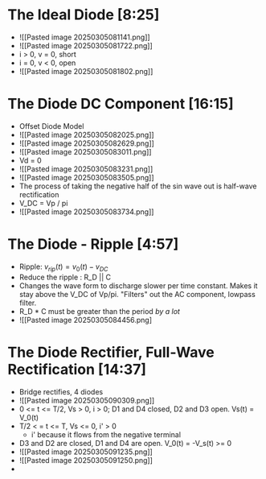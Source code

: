 # The Ideal Diode [8:25]
* ![[Pasted image 20250305081141.png]]
*  ![[Pasted image 20250305081722.png]]
* i > 0, v = 0, short
* i = 0, v < 0, open
* ![[Pasted image 20250305081802.png]]
# The Diode DC Component [16:15]
* Offset Diode Model
* ![[Pasted image 20250305082025.png]]
*  ![[Pasted image 20250305082629.png]]
* ![[Pasted image 20250305083011.png]]
* Vd = 0
* ![[Pasted image 20250305083231.png]]
* ![[Pasted image 20250305083505.png]]
* The process of taking the negative half of the sin wave out is half-wave rectification
* V_DC = Vp / pi
* ![[Pasted image 20250305083734.png]]
# The Diode - Ripple [4:57]
* Ripple: $v_{rip}(t) = v_0(t)-v_{DC}$
* Reduce the ripple : R_D || C
* Changes the wave form to discharge slower per time constant. Makes it stay above the V_DC of Vp/pi. "Filters" out the AC component, lowpass filter.
* R_D * C must be greater than the period *by a lot* 
* ![[Pasted image 20250305084456.png]
# The Diode Rectifier, Full-Wave Rectification [14:37]
* Bridge rectifies, 4 diodes
* ![[Pasted image 20250305090309.png]]
* 0 <= t <= T/2, Vs > 0, i > 0; D1 and D4 closed, D2 and D3 open. Vs(t) = V_0(t)
*  T/2 < = t <= T, Vs <= 0, i' > 0
	* i' because it flows from the negative terminal
* D3 and D2 are closed, D1 and D4 are open. V_0(t) = -V_s(t) >= 0
* ![[Pasted image 20250305091235.png]]
* ![[Pasted image 20250305091250.png]]
* 